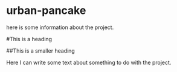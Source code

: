 # urban-pancake

here is some information about the project.

#This is a heading

##This is a smaller heading

Here I can write some text about something to do with the project.
